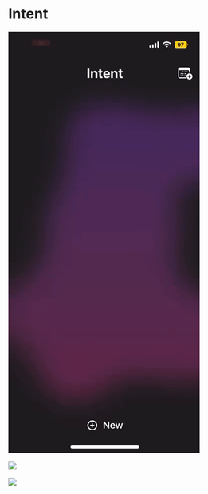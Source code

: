 # Intent
![](https://github.com/Livsy90/Intent/blob/main/1.gif?raw=true)

![](https://github.com/Livsy90/Intent/blob/main/3.gif)

![](https://github.com/Livsy90/Intent/blob/main/2.gif)
